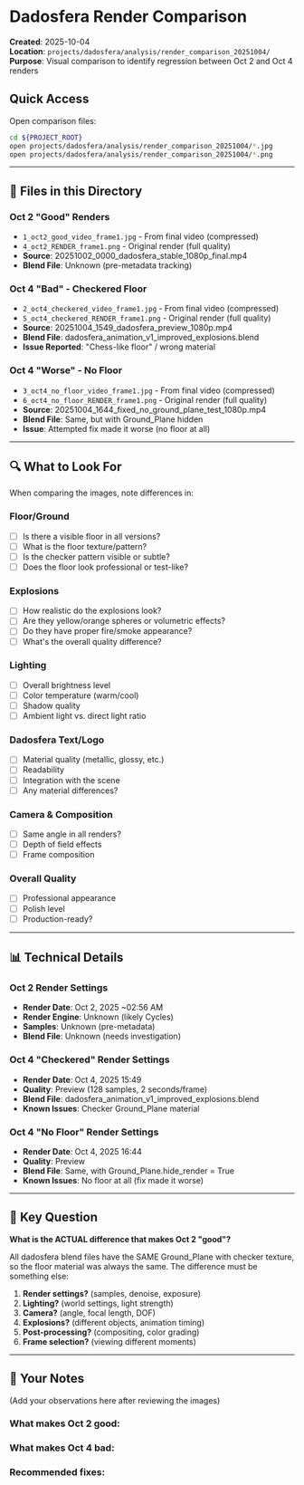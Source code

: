 # Dadosfera Render Comparison

**Created**: 2025-10-04  
**Location**: `projects/dadosfera/analysis/render_comparison_20251004/`  
**Purpose**: Visual comparison to identify regression between Oct 2 and Oct 4 renders

## Quick Access
Open comparison files:
```bash
cd ${PROJECT_ROOT}
open projects/dadosfera/analysis/render_comparison_20251004/*.jpg
open projects/dadosfera/analysis/render_comparison_20251004/*.png
```

---

## 📁 Files in this Directory

### Oct 2 "Good" Renders
- `1_oct2_good_video_frame1.jpg` - From final video (compressed)
- `4_oct2_RENDER_frame1.png` - Original render (full quality)
- **Source**: 20251002_0000_dadosfera_stable_1080p_final.mp4
- **Blend File**: Unknown (pre-metadata tracking)

### Oct 4 "Bad" - Checkered Floor
- `2_oct4_checkered_video_frame1.jpg` - From final video (compressed)
- `5_oct4_checkered_RENDER_frame1.png` - Original render (full quality)
- **Source**: 20251004_1549_dadosfera_preview_1080p.mp4
- **Blend File**: dadosfera_animation_v1_improved_explosions.blend
- **Issue Reported**: "Chess-like floor" / wrong material

### Oct 4 "Worse" - No Floor
- `3_oct4_no_floor_video_frame1.jpg` - From final video (compressed)
- `6_oct4_no_floor_RENDER_frame1.png` - Original render (full quality)
- **Source**: 20251004_1644_fixed_no_ground_plane_test_1080p.mp4
- **Blend File**: Same, but with Ground_Plane hidden
- **Issue**: Attempted fix made it worse (no floor at all)

---

## 🔍 What to Look For

When comparing the images, note differences in:

### Floor/Ground
- [ ] Is there a visible floor in all versions?
- [ ] What is the floor texture/pattern?
- [ ] Is the checker pattern visible or subtle?
- [ ] Does the floor look professional or test-like?

### Explosions
- [ ] How realistic do the explosions look?
- [ ] Are they yellow/orange spheres or volumetric effects?
- [ ] Do they have proper fire/smoke appearance?
- [ ] What's the overall quality difference?

### Lighting
- [ ] Overall brightness level
- [ ] Color temperature (warm/cool)
- [ ] Shadow quality
- [ ] Ambient light vs. direct light ratio

### Dadosfera Text/Logo
- [ ] Material quality (metallic, glossy, etc.)
- [ ] Readability
- [ ] Integration with the scene
- [ ] Any material differences?

### Camera & Composition
- [ ] Same angle in all renders?
- [ ] Depth of field effects
- [ ] Frame composition

### Overall Quality
- [ ] Professional appearance
- [ ] Polish level
- [ ] Production-ready?

---

## 📊 Technical Details

### Oct 2 Render Settings
- **Render Date**: Oct 2, 2025 ~02:56 AM
- **Render Engine**: Unknown (likely Cycles)
- **Samples**: Unknown (pre-metadata)
- **Blend File**: Unknown (needs investigation)

### Oct 4 "Checkered" Render Settings
- **Render Date**: Oct 4, 2025 15:49
- **Quality**: Preview (128 samples, 2 seconds/frame)
- **Blend File**: dadosfera_animation_v1_improved_explosions.blend
- **Known Issues**: Checker Ground_Plane material

### Oct 4 "No Floor" Render Settings
- **Render Date**: Oct 4, 2025 16:44
- **Quality**: Preview
- **Blend File**: Same, with Ground_Plane.hide_render = True
- **Known Issues**: No floor at all (fix made it worse)

---

## 🎯 Key Question

**What is the ACTUAL difference that makes Oct 2 "good"?**

All dadosfera blend files have the SAME Ground_Plane with checker texture, so the floor material was always the same. The difference must be something else:

1. **Render settings?** (samples, denoise, exposure)
2. **Lighting?** (world settings, light strength)
3. **Camera?** (angle, focal length, DOF)
4. **Explosions?** (different objects, animation timing)
5. **Post-processing?** (compositing, color grading)
6. **Frame selection?** (viewing different moments)

---

## 📝 Your Notes

(Add your observations here after reviewing the images)

### What makes Oct 2 good:


### What makes Oct 4 bad:


### Recommended fixes:


